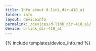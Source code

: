 ```yaml
---
title: Info about d-link_dir-410_a1
folder: info
layout: deviceinfo
permalink: /devices/d-link_dir-410_a1/
device: d-link_dir-410_a1
---
```

{% include templates/device_info.md %}
